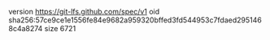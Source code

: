 version https://git-lfs.github.com/spec/v1
oid sha256:57ce9ce1e1556fe84e9682a959320bffed3fd544953c7fdaed2951468c4a8274
size 6721
